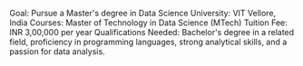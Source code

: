 Goal: Pursue a Master's degree in Data Science
University: VIT Vellore, India
Courses: Master of Technology in Data Science (MTech)
Tuition Fee: INR 3,00,000 per year
Qualifications Needed: Bachelor's degree in a related field, proficiency in programming languages, strong analytical skills, and a passion for data analysis.
